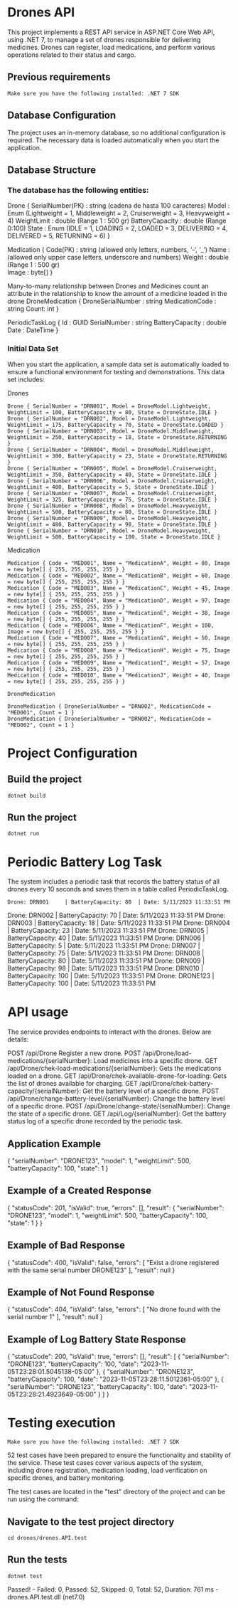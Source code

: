 # Drones API

This project implements a REST API service in ASP.NET Core Web API, using .NET 7, to manage a set of drones responsible for delivering medicines. Drones can register, load medications, and perform various operations related to their status and cargo.

## Previous requirements
	Make sure you have the following installed: .NET 7 SDK

## Database Configuration

The project uses an in-memory database, so no additional configuration is required. The necessary data is loaded automatically when you start the application.

## Database Structure

### The database has the following entities:

  Drone
  {
    SerialNumber(PK) : string (cadena de hasta 100 caracteres)
    Model : Enum (Lightweight = 1, Middleweight = 2, Cruiserweight = 3, Heavyweight = 4)
    WeightLimit : double (Range 1 : 500 gr)
    BatteryCapacity : double (Range 0:100)
    State : Enum (IDLE = 1, LOADING = 2, LOADED = 3, DELIVERING = 4, DELIVERED = 5, RETURNING = 6)
  }

  Medication
  {
    Code(PK) : string (allowed only letters, numbers, ‘-‘, ‘_’)
    Name : (allowed only upper case letters, underscore and numbers)
    Weight : double (Range 1 : 500 gr)	
    Image : byte[]
  }

  Many-to-many relationship between Drones and Medicines count an attribute in the relationship to know the amount of a medicine loaded in the drone
  DroneMedication 
  {	
    DroneSerialNumber : string
    MedicationCode : string
    Count: int
  }

  PeriodicTaskLog
  {
    Id : GUID
    SerialNumber : string
    BatteryCapacity : double
    Date : DateTime
  }		

### Initial Data Set
When you start the application, a sample data set is automatically loaded to ensure a functional environment for testing and demonstrations.
This data set includes:
	
  Drones
	
    Drone { SerialNumber = "DRN001", Model = DroneModel.Lightweight, WeightLimit = 100, BatteryCapacity = 80, State = DroneState.IDLE }
    Drone { SerialNumber = "DRN002", Model = DroneModel.Lightweight, WeightLimit = 175, BatteryCapacity = 70, State = DroneState.LOADED }
    Drone { SerialNumber = "DRN003", Model = DroneModel.Middleweight, WeightLimit = 250, BatteryCapacity = 18, State = DroneState.RETURNING }
    Drone { SerialNumber = "DRN004", Model = DroneModel.Middleweight, WeightLimit = 300, BatteryCapacity = 23, State = DroneState.RETURNING }
    Drone { SerialNumber = "DRN005", Model = DroneModel.Cruiserweight, WeightLimit = 350, BatteryCapacity = 40, State = DroneState.IDLE }
    Drone { SerialNumber = "DRN006", Model = DroneModel.Cruiserweight, WeightLimit = 400, BatteryCapacity = 5, State = DroneState.IDLE }
    Drone { SerialNumber = "DRN007", Model = DroneModel.Cruiserweight, WeightLimit = 325, BatteryCapacity = 75, State = DroneState.IDLE }
    Drone { SerialNumber = "DRN008", Model = DroneModel.Heavyweight, WeightLimit = 500, BatteryCapacity = 80, State = DroneState.IDLE }
    Drone { SerialNumber = "DRN009", Model = DroneModel.Heavyweight, WeightLimit = 480, BatteryCapacity = 98, State = DroneState.IDLE }
    Drone { SerialNumber = "DRN010", Model = DroneModel.Heavyweight, WeightLimit = 500, BatteryCapacity = 100, State = DroneState.IDLE }
		
  Medication

    Medication { Code = "MED001", Name = "MedicationA", Weight = 80, Image = new byte[] { 255, 255, 255, 255 } }
    Medication { Code = "MED002", Name = "MedicationB", Weight = 60, Image = new byte[] { 255, 255, 255, 255 } }
    Medication { Code = "MED003", Name = "MedicationC", Weight = 45, Image = new byte[] { 255, 255, 255, 255 } }
    Medication { Code = "MED004", Name = "MedicationD", Weight = 97, Image = new byte[] { 255, 255, 255, 255 } }
    Medication { Code = "MED005", Name = "MedicationE", Weight = 38, Image = new byte[] { 255, 255, 255, 255 } }
    Medication { Code = "MED006", Name = "MedicationF", Weight = 100, Image = new byte[] { 255, 255, 255, 255 } }
    Medication { Code = "MED007", Name = "MedicationG", Weight = 50, Image = new byte[] { 255, 255, 255, 255 } }
    Medication { Code = "MED008", Name = "MedicationH", Weight = 75, Image = new byte[] { 255, 255, 255, 255 } }
    Medication { Code = "MED009", Name = "MedicationI", Weight = 57, Image = new byte[] { 255, 255, 255, 255 } }
    Medication { Code = "MED010", Name = "MedicationJ", Weight = 40, Image = new byte[] { 255, 255, 255, 255 } }
		
	DroneMedication

    DroneMedication { DroneSerialNumber = "DRN002", MedicationCode = "MED001", Count = 1 }
    DroneMedication { DroneSerialNumber = "DRN002", MedicationCode = "MED002", Count = 1 }
	
	
# Project Configuration

## Build the project
	dotnet build

## Run the project
	dotnet run

# Periodic Battery Log Task

The system includes a periodic task that records the battery status of all drones every 10 seconds and saves them in a table called PeriodicTaskLog.

	Drone: DRN001     | BatteryCapacity: 80  | Date: 5/11/2023 11:33:51 PM
  Drone: DRN002     | BatteryCapacity: 70  | Date: 5/11/2023 11:33:51 PM
  Drone: DRN003     | BatteryCapacity: 18  | Date: 5/11/2023 11:33:51 PM
  Drone: DRN004     | BatteryCapacity: 23  | Date: 5/11/2023 11:33:51 PM
  Drone: DRN005     | BatteryCapacity: 40  | Date: 5/11/2023 11:33:51 PM
  Drone: DRN006     | BatteryCapacity: 5   | Date: 5/11/2023 11:33:51 PM
  Drone: DRN007     | BatteryCapacity: 75  | Date: 5/11/2023 11:33:51 PM
  Drone: DRN008     | BatteryCapacity: 80  | Date: 5/11/2023 11:33:51 PM
  Drone: DRN009     | BatteryCapacity: 98  | Date: 5/11/2023 11:33:51 PM
  Drone: DRN010     | BatteryCapacity: 100 | Date: 5/11/2023 11:33:51 PM
  Drone: DRONE123   | BatteryCapacity: 100 | Date: 5/11/2023 11:33:51 PM

# API usage

The service provides endpoints to interact with the drones. Below are details:

  POST /api/Drone Register a new drone.
  POST /api/Drone/load-medications/{serialNumber}: Load medicines into a specific drone.
  GET /api/Drone/chek-load-medications/{serialNumber}: Gets the medications loaded on a drone.
  GET /api/Drone/chek-available-drone-for-loading: Gets the list of drones available for charging.
  GET /api/Drone/chek-battery-capacity/{serialNumber}: Get the battery level of a specific drone.
  POST /api/Drone/change-battery-level/{serialNumber}: Change the battery level of a specific drone.
  POST /api/Drone/change-state/{serialNumber}: Change the state of a specific drone.
  GET /api/Log/{serialNumber}: Get the battery status log of a specific drone recorded by the periodic task.

## Application Example
  {
    "serialNumber": "DRONE123",
    "model": 1,
    "weightLimit": 500,
    "batteryCapacity": 100,
    "state": 1
  }

## Example of a Created Response
  {
    "statusCode": 201,
    "isValid": true,
    "errors": [],
    "result": {
      "serialNumber": "DRONE123",
      "model": 1,
      "weightLimit": 500,
      "batteryCapacity": 100,
      "state": 1
    }
  }

## Example of Bad Response
  {
    "statusCode": 400,
    "isValid": false,
    "errors": [
      "Exist a drone registered with the same serial number DRONE123"
    ],
    "result": null
  }

## Example of Not Found Response
  {
    "statusCode": 404,
    "isValid": false,
    "errors": [
      "No drone found with the serial number 1"
    ],
    "result": null
  }

## Example of Log Battery State Response
  {
    "statusCode": 200,
    "isValid": true,
    "errors": [],
    "result": [
      {
        "serialNumber": "DRONE123",
        "batteryCapacity": 100,
        "date": "2023-11-05T23:28:01.5045138-05:00"
      },
      {
        "serialNumber": "DRONE123",
        "batteryCapacity": 100,
        "date": "2023-11-05T23:28:11.5012361-05:00"
      },
      {
        "serialNumber": "DRONE123",
        "batteryCapacity": 100,
        "date": "2023-11-05T23:28:21.4923649-05:00"
      }
    ]
  }

# Testing execution
	Make sure you have the following installed: .NET 7 SDK

52 test cases have been prepared to ensure the functionality and stability of the service.
These test cases cover various aspects of the system, including drone registration, medication loading, load verification on specific drones, and battery monitoring.

The test cases are located in the "test" directory of the project and can be run using the command:


## Navigate to the test project directory
	cd drones/drones.API.test

## Run the tests
	dotnet test

Passed!  - Failed:     0, Passed:    52, Skipped:     0, Total:    52, Duration: 761 ms - drones.API.test.dll (net7.0)